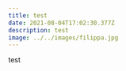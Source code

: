 ```yaml
---
title: test
date: 2021-08-04T17:02:30.377Z
description: test
image: ../../images/filippa.jpg
---
```

test